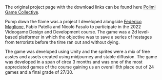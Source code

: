 The original project page with the download links can be found here <a href="https://polimi-game-collective.itch.io/pump-down-the-flame">Polimi Game Collective</a>.

Pump down the flame was a project I developed alongside <a href="https://www.linkedin.com/in/federico-maglione-463358126/">Federico Maglione</a>, Fabio Patella and Nicolò Fasulo to participate in the 2022 Videogame Design and Development course. The game was a 2d level-based platformer in which the objective was to save a series of hostages from terrorists before the time ran out and without dying.

The game was developed using Unity and the sprites were a mix of free asstes and assets created using midjourney and stable diffusion. The game was developed in a span of circa 3 months and was one of the most appreciated games of the course gaining us an overall 6th place out of 24 games and a final grade of 27/30.
